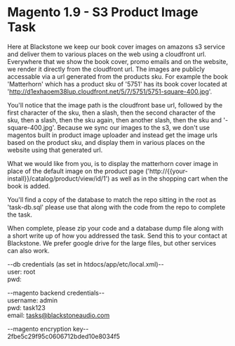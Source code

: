 # Magento 1.9 - S3 Product Image Task

Here at Blackstone we keep our book cover images on amazons s3 service and deliver them to various places on the web using a cloudfront url. Everywhere that we show the book cover, promo emails and on the website, we render it directly from the cloudfront url. The images are publicly accessable via a url generated from the products sku. For example the book 'Matterhorn' which has a product sku of '5751' has its book cover located at 'http://d1exhaoem38lup.cloudfront.net/5/7/5751/5751-square-400.jpg'.

You'll notice that the image path is the cloudfront base url, followed by the first character of the sku, then a slash, then the second character of the sku, then a slash, then the sku again, then another slash, then the sku and '-square-400.jpg'. Because we sync our images to the s3, we don't use magentos built in product image uploader and instead get the image urls based on the product sku, and display them in various places on the website using that generated url.

What we would like from you, is to display the matterhorn cover image in place of the default image on the product page ('http://{{your-install}}/catalog/product/view/id/1') as well as in the shopping cart when the book is added.

You'll find a copy of the database to match the repo sitting in the root as 'task-db.sql' please use that along with the code from the repo to complete the task.

When complete, please zip your code and a database dump file along with a short write up of how you addressed the task. Send this to your contact at Blackstone. We prefer google drive for the large files, but other services can also work.

--db credentials (as set in htdocs/app/etc/local.xml)--  
user: root  
pwd:  

--magento backend credentials--  
username: admin  
pwd: task123  
email: tasks@blackstoneaudio.com  

--magento encryption key--  
2fbe5c29f95c0606712bded10e8034f5  